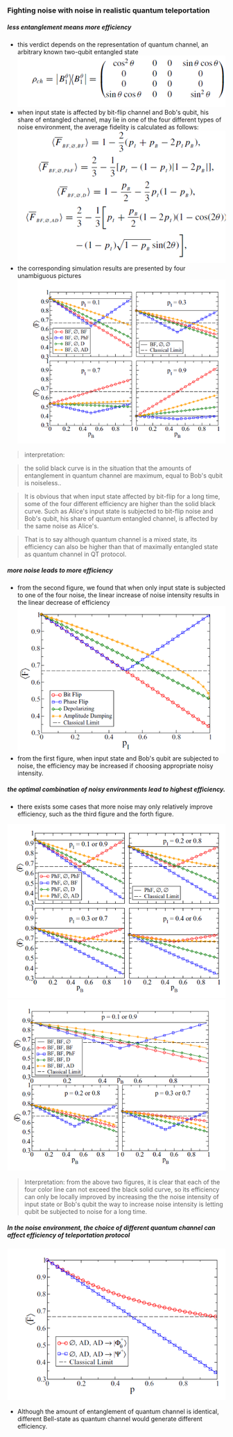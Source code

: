 ### Fighting noise with noise in realistic quantum teleportation
##### less entanglement means more efficiency
- this  verdict depends on the representation of quantum channel, an arbitrary known  two-qubit entangled state ![Image](https://github.com/RuiqingXu/noise-analysis/blob/master/1.PNG)
- when input state is affected by bit-flip channel and Bob's qubit, his share of entangled channel, may lie in one of the four different types of noise environment, the average fidelity is calculated as follows:
![Image](https://github.com/RuiqingXu/noise-analysis/blob/master/3.PNG)
- the corresponding simulation results are presented by four unambiguous pictures
![Image](https://github.com/RuiqingXu/noise-analysis/blob/master/2.PNG)

> interpretation:

> the solid black curve is in the situation that  the amounts of entanglement in quantum channel  are maximum, equal  to Bob's qubit is noiseless.. 

> It is obvious that when input state affected by bit-flip for a long time, some of the four different efficiency are  higher than the solid black curve. Such as Alice's input state is subjected to bit-flip noise and Bob's qubit, his share of quantum entangled channel, is affected by the same noise as Alice's.

> That  is to say although  quantum channel is a mixed state, its efficiency can also be higher than that  of  maximally entangled state as quantum channel in QT protocol.  

##### more noise leads to more efficiency
- from the second figure, we found that when only  input state is subjected to one of the four noise, the linear increase of noise intensity results in the linear decrease of efficiency![Image](https://github.com/RuiqingXu/noise-analysis/blob/master/4.PNG)
- from the first figure, when input state and Bob's qubit are subjected to noise, the efficiency may be increased if choosing appropriate noisy intensity.  
##### the optimal combination of noisy environments lead to highest efficiency.
- there exists some cases that more noise may only relatively improve efficiency, such as the third figure and the forth figure.

![Image](https://github.com/RuiqingXu/noise-analysis/blob/master/5.PNG)
![Image](https://github.com/RuiqingXu/noise-analysis/blob/master/6.PNG)
> Interpretation:
> from the above two figures, it is clear that each of the four color line can not exceed the black solid curve, so its efficiency can only be locally improved by increasing the the noise intensity of input state or Bob's qubit 
> the way to increase noise intensity is letting qubit be subjected to noise for a long time.

##### In the noise environment, the choice of different quantum channel can affect efficiency of teleportation protocol

![Image](https://github.com/RuiqingXu/noise-analysis/blob/master/7.PNG)

- Although the amount of entanglement of  quantum channel is identical, different Bell-state as quantum channel would generate different efficiency. 
